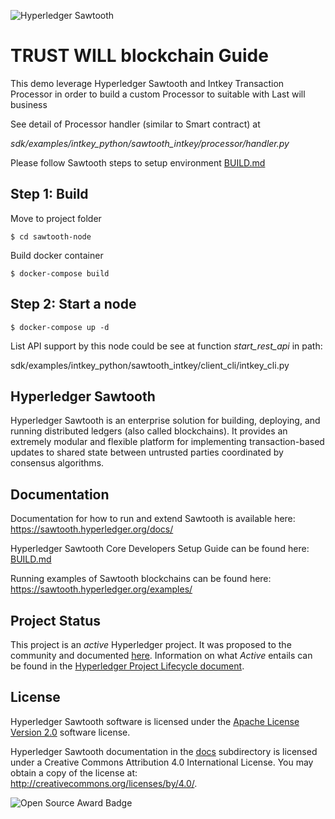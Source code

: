 
![Hyperledger Sawtooth](images/sawtooth_logo_light_blue-small.png)

TRUST WILL blockchain Guide
============

This demo leverage Hyperledger Sawtooth and Intkey Transaction Processor in order to build a custom Processor to suitable with Last will business

See detail of Processor handler (similar to Smart contract) at

*sdk/examples/intkey_python/sawtooth_intkey/processor/handler.py*

Please follow Sawtooth steps to setup environment
[BUILD.md](BUILD.md)

Step 1: Build
------------
Move to project folder

`$ cd sawtooth-node`

Build docker container

`$ docker-compose build`

Step 2: Start a node
------------

`$ docker-compose up -d`

List API support by this node could be see at function *start_rest_api* in path:

sdk/examples/intkey_python/sawtooth_intkey/client_cli/intkey_cli.py


Hyperledger Sawtooth
-------------

Hyperledger Sawtooth is an enterprise solution for building, deploying, and
running distributed ledgers (also called blockchains). It provides an extremely
modular and flexible platform for implementing transaction-based updates to
shared state between untrusted parties coordinated by consensus algorithms.

Documentation
-------------

Documentation for how to run and extend Sawtooth is available here:
https://sawtooth.hyperledger.org/docs/

Hyperledger Sawtooth Core Developers Setup Guide can be found here: [BUILD.md](BUILD.md)

Running examples of Sawtooth blockchains can be found here:
https://sawtooth.hyperledger.org/examples/


Project Status
-----------------

This project is an _active_ Hyperledger project. It was proposed to the
community and documented [here](https://docs.google.com/document/d/1j7YcGLJH6LkzvWdOYFIt2kpkVlLEmILErXL6t-Ky2zU/edit).
Information on what _Active_ entails can be found in the
[Hyperledger Project Lifecycle document](https://wiki.hyperledger.org/community/project-lifecycle).

License
-------

Hyperledger Sawtooth software is licensed under the [Apache License Version 2.0](LICENSE) software license.

Hyperledger Sawtooth documentation in the [docs](docs) subdirectory is licensed under
a Creative Commons Attribution 4.0 International License.  You may obtain a copy of the
license at: http://creativecommons.org/licenses/by/4.0/.

![Open Source Award Badge](images/rookies16-small.png)
